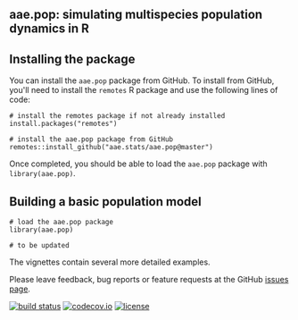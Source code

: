 ## aae.pop: simulating multispecies population dynamics in R


## Installing the package

You can install the `aae.pop` package from GitHub. To install from GitHub, you'll need to install the `remotes` R package and use the following lines of code:

```{r install-packages, eval = FALSE}
# install the remotes package if not already installed
install.packages("remotes")

# install the aae.pop package from GitHub
remotes::install_github("aae.stats/aae.pop@master")
```

Once completed, you should be able to load the `aae.pop` package with `library(aae.pop)`.

## Building a basic population model

```{r}
# load the aae.pop package
library(aae.pop)

# to be updated
```

The vignettes contain several more detailed examples.

Please leave feedback, bug reports or feature requests at the GitHub [issues page](https://github.com/aae-stats/aae.pop/issues). 

[![build status](https://travis-ci.org/aae-stats/aae.pop.svg?branch=master)](https://travis-ci.org/aae-stats/aae.pop) [![codecov.io](https://codecov.io/github/aae-stats/aae.pop/coverage.svg?branch=master)](https://codecov.io/github/aae-stats/aae.pop?branch=master) [![license](https://img.shields.io/badge/License-Apache%202.0-blue.svg)](https://opensource.org/licenses/Apache-2.0)
